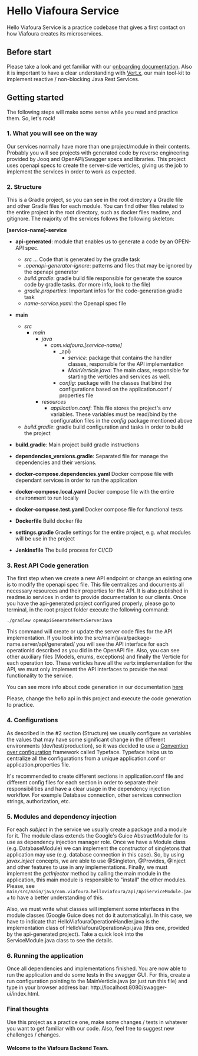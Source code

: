# Hello Viafoura Service

Hello Viafoura Service is a practice codebase that gives a first contact on how Viafoura creates its microservices.

## Before start

Please take a look and get familiar with our [onboarding documentation](https://viafoura.atlassian.net/wiki/spaces/EK/pages/891158537/Developer+Onboarding).
Also it is important to have a clear understanding with [Vert.x](https://viafoura.atlassian.net/wiki/spaces/EK/pages/962854913/Vert.x), 
our main tool-kit to implement reactive / non-blocking Java Rest Services.

## Getting started

The following steps will make some sense while you read and practice them. So, let's rock! 

### 1. What you will see on the way

Our services normally have more than one project/module in their contents. Probably you will see projects with generated
code by reverse engineering provided by Jooq and OpenAPI/Swagger specs and libraries. This project uses openapi specs 
to create the server-side verticles, giving us the job to implement the services in order to work as expected.

### 2. Structure

This is a Gradle project, so you can see in the root directory a Gradle file and other Gradle files for each module. 
You can find other files related to the entire project in the root directory, 
such as docker files readme, and gitignore. The majority of the services follows the following skeleton:

**[service-name]-service**
* **api-generated**: module that enables us to generate a code by an OPEN-API spec.  
  * _src_
    ... Code that is generated by the gradle task
  * _.openapi-generator-ignore_: patterns and files that may be ignored by the openapi generator
  * _build.gradle_: gradle build file responsible for generate the source code by gradle tasks. 
    (for more info, look to the file)
  * _gradle.properties_: Important infos for the code-generation gradle task 
  * _name-service.yaml_: the Openapi spec file
* **main**
  * _src_
    * _main_
      * _java_
        * _com.viafoura.[service-name]_
          * _api)
            * _service_: package that contains the handler classes, responsible for the API implementation 
            * _MainVerticle.java_: The main class, responsible for starting the verticles and services as well.
          * _config_: package with the classes that bind the configurations based on the application.conf / properties file
      * _resources_
        * _application.conf_: This file stores the project's env variables. These variables must be read/bind by the 
          configuration files in the _config_ package mentioned above 
  * _build.gradle_: gradle build configuration and tasks in order to build the project
    
* **build.gradle**: Main project build gradle instructions
* **dependencies_versions.gradle**: Separated file for manage the dependencies and their versions.
* **docker-compose.dependencies.yaml** Docker compose file with dependant services in order to run the application
* **docker-compose.local.yaml** Docker compose file with the entire environment to run locally
* **docker-compose.test.yaml** Docker compose file for functional tests
* **Dockerfile** Build docker file
* **settings.gradle** Gradle settings for the entire project, e.g. what modules will be use in the project
* **Jenkinsfile** The build process for CI/CD 

### 3. Rest API Code generation

The first step when we create a new API endpoint or change an existing one is to modify the openapi spec file.
This file centralizes and documents all necessary resources and their properties for the API. It is also published in
readme.io services in order to provide documentation to our clients. Once you have the api-generated project configured
properly, please go to terminal, in the root project folder execute the following command:

`./gradlew openApiGenerateVertxServerJava`

This command will create or update the server code files for the API implementation. If you look into the 
src/main/java/package-name.server/api/generated/ you will see the API interface for each operationId described 
as you did in the OpenAPI file. Also, you can see other auxiliary files (Models, enums, exceptions) and finally 
the Verticle for each operation too. These verticles have all the vertx implementation for the API, we must only 
implement the API interfaces to provide the real functionality to the service.

You can see more info about code generation in our documentation 
[here](https://viafoura.atlassian.net/wiki/spaces/EK/pages/892207126/Codegeneration+and+Migrating+from+Swagger+2+to+OpenApi+3)

Please, change the _hello_ api in this project and execute the code generation to practice.

### 4. Configurations

As described in the #2 section (Structure) we usually configure as variables the values that may have some significant
change in the different environments (dev/test/production), so it was decided to use 
a [Convention over configuration](https://en.wikipedia.org/wiki/Convention_over_configuration) framework called
Typeface. Typeface helps us to centralize all the configurations from a unique application.conf or 
application.properties file.

It's recommended to create different sections in application.conf file and different config files for each section 
in order to separate their responsibilities and have a clear usage in the dependency injection workflow. For exemple
Database connection, other services connection strings, authorization, etc.

### 5. Modules and dependency injection

For each _subject_ in the service we usually create a package and a module for it. The module class extends the Google's
Guice AbstractModule for its use as dependency injection manager role. Once we have a Module class (e.g. DatabaseModule)
we can implement the constructor of singletons that application may use (e.g. database connection in this case). So, 
by using _javax.inject_ concepts, we are able to use @Singleton, @Provides, @Inject and other features to use in 
any implementations. Finally, we must implement the _getInjector_ method by calling the main module in the application, 
this main module is responsible to "install" the other modules. Please, see 
`main/src/main/java/com.viafoura.helloviafoura/api/ApiServiceModule.java` to have a better understanding of this.

Also, we must write what classes will implement some interfaces in the module classes (Google Guice does not 
do it automatically). In this case, we have to indicate that HelloViafouraOperationHandler.java is the implementation 
class of HelloViafouraOperationApi.java (this one, provided by the api-generated project). 
Take a quick look into the ServiceModule.java class to see the details.

### 6. Running the application

Once all dependencies and implementations finished. You are now able to run the application and do some tests in the 
swagger GUI. For this, create a run configuration pointing to the MainVerticle.java (or just run this file) and 
type in your browser address bar: http://localhost:8080/swagger-ui/index.html.

### Final thoughts

Use this project as a practice one, make some changes / tests in whatever you want to get familiar with our code. 
Also, feel free to suggest new challenges / changes.

#### Welcome to the Viafoura Backend Team.